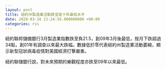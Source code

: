 ```yaml
---
layout: post
title: 紐約州製造業活動跌至逾十年最低水平
date: 2020-03-16 21:24:56.000000000 +08:00
categories: rss
---
```


紐約聯邦儲備銀行3月製造業指數跌至負21.5，創09年3月後最低，按月下跌超過34點，創01年有調查以來最大跌幅。數據低於零代表紐約州製造業活動萎縮，顯示新型冠狀病毒疫情對美國經濟打擊嚴重。

紐約聯儲銀行說，對未來預期的樂觀程度亦跌至09年以來最低。
